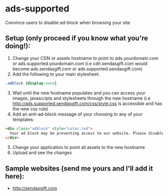 # ads-supported
Convince users to disable ad-block when browsing your site

## Setup (only proceed if you know what you're doing!):
1. Change your CDN or assets hostname to point to ads.yourdomain.com or ads.supported.yourdomain.com (i.e cdn.sendasgift.com would become ads.sendasgift.com or ads.supported.sendasgift.com)
2. Add the following to your main stylesheet:
```css
.adblock {display:none}
```
3. Wait until the new hostname populates and you can access your images, javascripts and stylesheets through the new hostname (i.e http://ads.supported.sendasgift.com/css/style.css is accessible and has the new css rule)
4. Add an anti-ad-block message of your choosing to any of your templates:
```html
<div class="adblock" style="color:red">
  Your ad block may be preventing access to our website. Please disable it :)
</div>
```
5. Change your application to point all assets to the new hostname
6. Upload and see the changes

## Sample websites (send me yours and I'll add it here):
* http://sendasgift.com
